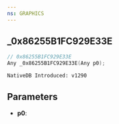 ```yaml
---
ns: GRAPHICS
---
```

## _0x86255B1FC929E33E

```c
// 0x86255B1FC929E33E
Any _0x86255B1FC929E33E(Any p0);
```

```
NativeDB Introduced: v1290
```

## Parameters
* **p0**:
